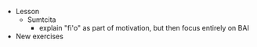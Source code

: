 * Lesson
    * Sumtcita
      * explain "fi'o" as part of motivation, but then focus entirely on BAI
* New exercises
